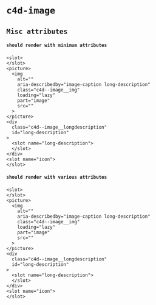 # `c4d-image`

## `Misc attributes`

####   `should render with minimum attributes`

```
<slot>
</slot>
<picture>
  <img
    alt=""
    aria-describedby="image-caption long-description"
    class="c4d--image__img"
    loading="lazy"
    part="image"
    src=""
  >
</picture>
<div
  class="c4d--image__longdescription"
  id="long-description"
>
  <slot name="long-description">
  </slot>
</div>
<slot name="icon">
</slot>

```

####   `should render with various attributes`

```
<slot>
</slot>
<picture>
  <img
    alt=""
    aria-describedby="image-caption long-description"
    class="c4d--image__img"
    loading="lazy"
    part="image"
    src=""
  >
</picture>
<div
  class="c4d--image__longdescription"
  id="long-description"
>
  <slot name="long-description">
  </slot>
</div>
<slot name="icon">
</slot>

```


